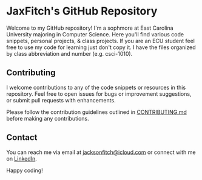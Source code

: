 # JaxFitch's GitHub Repository

Welcome to my GitHub repository! I'm a sophmore at East Carolina University majoring in Computer Science. Here you'll find various code snippets, personal projects, & class projects.
If you are an ECU student feel free to use my code for learning just don't copy it. I have the files organized by class abbreviation and number (e.g. csci-1010).

## Contributing

I welcome contributions to any of the code snippets or resources in this repository. Feel free to open issues for bugs or improvement suggestions, or submit pull requests with enhancements.

Please follow the contribution guidelines outlined in [CONTRIBUTING.md](https://github.com/JaxFitch/Code/blob/main/CONTRIBUTING.md) before making any contributions.

## Contact

You can reach me via email at [jacksonfitch@icloud.com](mailto:jacksonfitch@icloud.com) or connect with me on [LinkedIn](https://www.linkedin.com/in/jackson-fitch-1a48a629b/).

Happy coding!
